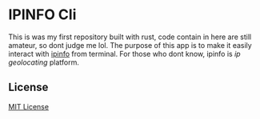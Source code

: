 # IPINFO Cli

This is was my first repository built with rust, code contain in here are still amateur, so dont judge me lol. The purpose of this app is to make it easily interact with [ipinfo](https://ipinfo.io) from terminal. For those who dont know, ipinfo is _ip geolocating_ platform.

## License

[MIT License](https://opensource.org/licenses/MIT)
